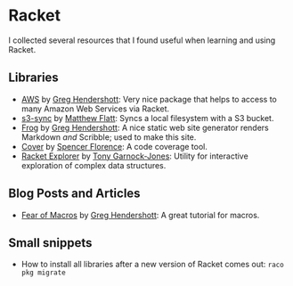 # Racket

I collected several resources that I found useful when learning and using Racket. 

## Libraries

* [AWS](https://github.com/greghendershott/aws) by [Greg Hendershott](http://www.greghendershott.com/): Very nice package that helps to access to many Amazon Web Services via Racket. 
* [s3-sync](https://github.com/mflatt/s3-sync) by [Matthew Flatt](http://www.cs.utah.edu/~mflatt/): Syncs a local filesystem with a S3 bucket. 
* [Frog](https://github.com/greghendershott/frog) by [Greg Hendershott](http://www.greghendershott.com/): A nice static web site generator renders Markdown _and_ Scribble; used to make this site. 
* [Cover](https://github.com/florence/cover) by [Spencer Florence](http://florence.io/): A code coverage tool. 
* [Racket Explorer](https://github.com/tonyg/racket-explorer) by [Tony Garnock-Jones](https://eighty-twenty.org): Utility for interactive exploration of complex data structures.

## Blog Posts and Articles

* [Fear of Macros](http://www.greghendershott.com/fear-of-macros/) by [Greg Hendershott](http://www.greghendershott.com/): A great tutorial for macros. 

## Small snippets 

* How to install all libraries after a new version of Racket comes out: `raco pkg migrate` 
